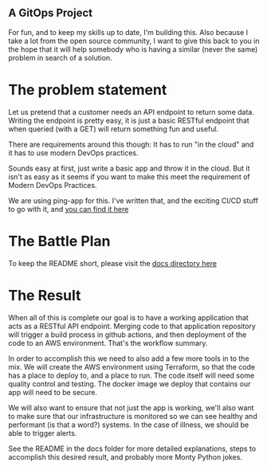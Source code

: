 ## A GitOps Project

For fun, and to keep my skills up to date, I'm building this. Also because I take a lot from the open source community, I want to give this back to you in the hope that it will help somebody who is having a similar (never the same) problem in search of a solution.

# The problem statement

Let us pretend that a customer needs an API endpoint to return some data. Writing the endpoint is pretty easy, it is just a basic RESTful endpoint that when queried (with a GET) will return something fun and useful.

There are requirements around this though: It has to run "in the cloud" and it has to use modern DevOps practices.

Sounds easy at first, just write a basic app and throw it in the cloud. But it isn't as easy as it seems if you want to make this meet the requirement of Modern DevOps Practices.

We are using ping-app for this. I've written that, and the exciting CI/CD stuff to go with it, and [you can find it here](https://github.com/somelinuxguy/ping-app)


# The Battle Plan

To keep the README short, please visit the [docs directory here](https://github.com/somelinuxguy/ping-infra/tree/main/docs)

# The Result

When all of this is complete our goal is to have a working application that acts as a RESTful API endpoint. Merging code to that application repository will trigger a build process in github actions, and then deployment of the code to an AWS environment. That's the workflow summary.

In order to accomplish this we need to also add a few more tools in to the mix. We will create the AWS environment using Terraform, so that the code has a place to deploy to, and a place to run. The code itself will need some quality control and testing. The docker image we deploy that contains our app will need to be secure.

We will also want to ensure that not just the app is working, we'll also want to make sure that our infrastructure is monitored so we can see healthy and performant (is that a word?) systems. In the case of illness, we should be able to trigger alerts.

See the README in the docs folder for more detailed explanations, steps to accomplish this desired result, and probably more Monty Python jokes.